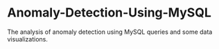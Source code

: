 # Anomaly-Detection-Using-MySQL
The analysis of anomaly detection using MySQL queries and some data visualizations.
